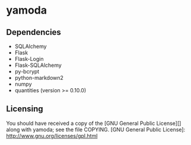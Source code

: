 yamoda
======

Dependencies
------------

* SQLAlchemy
* Flask
* Flask-Login
* Flask-SQLAlchemy
* py-bcrypt
* python-markdown2
* numpy
* quantities (version >= 0.10.0)

Licensing
---------

You should have received a copy of the [GNU General Public License][] along 
with yamoda; see the file COPYING.
  [GNU General Public License]: http://www.gnu.org/licenses/gpl.html
